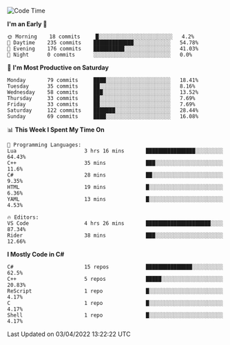 <!--START_SECTION:waka-->
![Code Time](http://img.shields.io/badge/Code%20Time-766%20hrs-blue)

**I'm an Early 🐤** 

```text
🌞 Morning    18 commits     █░░░░░░░░░░░░░░░░░░░░░░░░   4.2% 
🌆 Daytime    235 commits    █████████████░░░░░░░░░░░░   54.78% 
🌃 Evening    176 commits    ██████████░░░░░░░░░░░░░░░   41.03% 
🌙 Night      0 commits      ░░░░░░░░░░░░░░░░░░░░░░░░░   0.0%

```
📅 **I'm Most Productive on Saturday** 

```text
Monday       79 commits     ████░░░░░░░░░░░░░░░░░░░░░   18.41% 
Tuesday      35 commits     ██░░░░░░░░░░░░░░░░░░░░░░░   8.16% 
Wednesday    58 commits     ███░░░░░░░░░░░░░░░░░░░░░░   13.52% 
Thursday     33 commits     ██░░░░░░░░░░░░░░░░░░░░░░░   7.69% 
Friday       33 commits     ██░░░░░░░░░░░░░░░░░░░░░░░   7.69% 
Saturday     122 commits    ███████░░░░░░░░░░░░░░░░░░   28.44% 
Sunday       69 commits     ████░░░░░░░░░░░░░░░░░░░░░   16.08%

```


📊 **This Week I Spent My Time On** 

```text
💬 Programming Languages: 
Lua                      3 hrs 16 mins       ████████████████░░░░░░░░░   64.43% 
C++                      35 mins             ███░░░░░░░░░░░░░░░░░░░░░░   11.6% 
C#                       28 mins             ██░░░░░░░░░░░░░░░░░░░░░░░   9.35% 
HTML                     19 mins             █░░░░░░░░░░░░░░░░░░░░░░░░   6.36% 
YAML                     13 mins             █░░░░░░░░░░░░░░░░░░░░░░░░   4.53%

🔥 Editors: 
VS Code                  4 hrs 26 mins       █████████████████████░░░░   87.34% 
Rider                    38 mins             ███░░░░░░░░░░░░░░░░░░░░░░   12.66%

```

**I Mostly Code in C#** 

```text
C#                       15 repos            ███████████████░░░░░░░░░░   62.5% 
C++                      5 repos             █████░░░░░░░░░░░░░░░░░░░░   20.83% 
ReScript                 1 repo              █░░░░░░░░░░░░░░░░░░░░░░░░   4.17% 
C                        1 repo              █░░░░░░░░░░░░░░░░░░░░░░░░   4.17% 
Shell                    1 repo              █░░░░░░░░░░░░░░░░░░░░░░░░   4.17%

```



 Last Updated on 03/04/2022 13:22:22 UTC
<!--END_SECTION:waka-->
